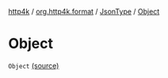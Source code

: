 [http4k](../../index.md) / [org.http4k.format](../index.md) / [JsonType](index.md) / [Object](./-object.md)

# Object

`Object` [(source)](https://github.com/http4k/http4k/blob/master/http4k-core/src/main/kotlin/org/http4k/format/Json.kt#L88)